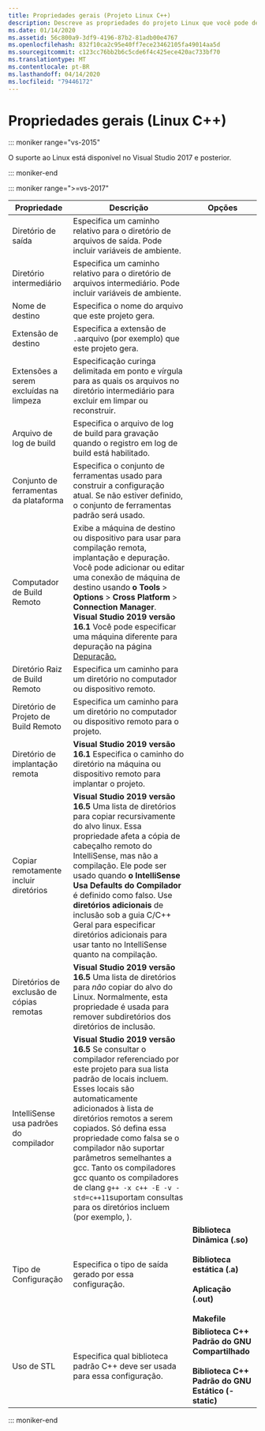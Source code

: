 ```yaml
---
title: Propriedades gerais (Projeto Linux C++)
description: Descreve as propriedades do projeto Linux que você pode definir no Visual Studio na página propriedades Gerais.
ms.date: 01/14/2020
ms.assetid: 56c800a9-3df9-4196-87b2-81adb00e4767
ms.openlocfilehash: 832f10ca2c95e40ff7ece23462105fa49014aa5d
ms.sourcegitcommit: c123cc76bb2b6c5cde6f4c425ece420ac733bf70
ms.translationtype: MT
ms.contentlocale: pt-BR
ms.lasthandoff: 04/14/2020
ms.locfileid: "79446172"
---
```

# <a name="general-properties-linux-c"></a>Propriedades gerais (Linux C++)

::: moniker range="vs-2015"

O suporte ao Linux está disponível no Visual Studio 2017 e posterior.

::: moniker-end

::: moniker range=">=vs-2017"

| Propriedade | Descrição | Opções |
|--|--|--|
| Diretório de saída | Especifica um caminho relativo para o diretório de arquivos de saída. Pode incluir variáveis de ambiente. |
| Diretório intermediário | Especifica um caminho relativo para o diretório de arquivos intermediário. Pode incluir variáveis de ambiente. |
| Nome de destino | Especifica o nome do arquivo que este projeto gera. |
| Extensão de destino | Especifica a extensão de `.a`arquivo (por exemplo) que este projeto gera. |
| Extensões a serem excluídas na limpeza | Especificação curinga delimitada em ponto e vírgula para as quais os arquivos no diretório intermediário para excluir em limpar ou reconstruir. |
| Arquivo de log de build | Especifica o arquivo de log de build para gravação quando o registro em log de build está habilitado. |
| Conjunto de ferramentas da plataforma | Especifica o conjunto de ferramentas usado para construir a configuração atual. Se não estiver definido, o conjunto de ferramentas padrão será usado. |
| Computador de Build Remoto | Exibe a máquina de destino ou dispositivo para usar para compilação remota, implantação e depuração. Você pode adicionar ou editar uma conexão de máquina de destino usando **o Tools** > **Options** > **Cross Platform** > **Connection Manager**.<br /> **Visual Studio 2019 versão 16.1** Você pode especificar uma máquina diferente para depuração na página [Depuração.](debugging-linux.md) |
| Diretório Raiz de Build Remoto | Especifica um caminho para um diretório no computador ou dispositivo remoto. |
| Diretório de Projeto de Build Remoto | Especifica um caminho para um diretório no computador ou dispositivo remoto para o projeto. |
| Diretório de implantação remota | **Visual Studio 2019 versão 16.1** Especifica o caminho do diretório na máquina ou dispositivo remoto para implantar o projeto. |
| Copiar remotamente incluir diretórios | **Visual Studio 2019 versão 16.5**  Uma lista de diretórios para copiar recursivamente do alvo linux. Essa propriedade afeta a cópia de cabeçalho remoto do IntelliSense, mas não a compilação. Ele pode ser usado quando **o IntelliSense Usa Defaults do Compilador** é definido como falso. Use **diretórios adicionais** de inclusão sob a guia C/C++ Geral para especificar diretórios adicionais para usar tanto no IntelliSense quanto na compilação. |
| Diretórios de exclusão de cópias remotas | **Visual Studio 2019 versão 16.5** Uma lista de diretórios para *não* copiar do alvo do Linux. Normalmente, esta propriedade é usada para remover subdiretórios dos diretórios de inclusão. |
| IntelliSense usa padrões do compilador | **Visual Studio 2019 versão 16.5** Se consultar o compilador referenciado por este projeto para sua lista padrão de locais incluem. Esses locais são automaticamente adicionados à lista de diretórios remotos a serem copiados. Só defina essa propriedade como falsa se o compilador não suportar parâmetros semelhantes a gcc. Tanto os compiladores gcc quanto os compiladores de clang `g++ -x c++ -E -v -std=c++11`suportam consultas para os diretórios incluem (por exemplo, ). |
| Tipo de Configuração | Especifica o tipo de saída gerado por essa configuração. | **Biblioteca Dinâmica (.so)**<br/><br/>**Biblioteca estática (.a)**<br/><br/>**Aplicação (.out)**<br/><br/>**Makefile** |
| Uso de STL | Especifica qual biblioteca padrão C++ deve ser usada para essa configuração. | **Biblioteca C++ Padrão do GNU Compartilhado**<br/><br/>**Biblioteca C++ Padrão do GNU Estático (-static)** |

::: moniker-end
